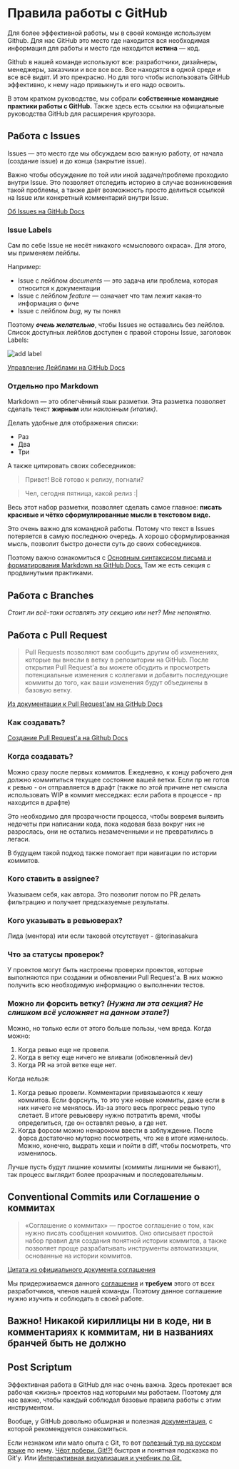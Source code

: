 # Правила работы с GitHub

Для более эффективной работы, мы в своей команде используем Github. Для нас GitHub это место где находится вся необходимая информация для работы и место где находится **истина** — код.

Github в нашей команде используют все: разработчики, дизайнеры, менеджеры, заказчики и все все все. Все находятся в одной среде и все всё видят. И это прекрасно. Но для того чтобы использовать GitHub эффективно, к нему надо привыкнуть и его надо освоить.

В этом кратком руководстве, мы собрали **собственные командные практики работы с GitHub.** Также здесь есть ссылки на официальные руководства GitHub для расширения кругозора.

## Работа с Issues

Issues — это место где мы обсуждаем всю важную работу, от начала (создание issue) и до конца (закрытие issue).

Важно чтобы обсуждение по той или иной задаче/проблеме проходило внутри Issue. Это позволяет отследить историю в случае возникновения такой проблемы, а также даёт возможность просто делиться ссылкой на Issue или конкретный комментарий внутри Issue.

[Об Issues на GitHub Docs](https://docs.github.com/en/issues/tracking-your-work-with-issues/about-issues)

### Issue Labels

Сам по себе Issue не несёт никакого «смыслового окраса». Для этого, мы применяем лейблы.

Например:

- Issue с лейблом _documents_ — это задача или проблема, которая относится к документации
- Issue с лейблом _feature_ — означает что там лежит какая-то информация о фиче
- Issue с лейблом _bug_, ну ты понял

Поэтому **_очень желательно_**, чтобы Issues не оставались без лейблов. Список доступных лейблов доступен с правой стороны Issue, заголовок Labels:

![add label](https://docs.github.com/assets/cb-29833/images/help/issues/labels-drop-down.png)

[Управление Лейблами на GitHub Docs](https://docs.github.com/en/issues/using-labels-and-milestones-to-track-work/managing-labels)

### Отдельно про Markdown

Markdown — это облегчённый язык разметки. Эта разметка позволяет сделать текст **жирным** или _наклонным (италик)_.

Делать удобные для отображения списки:

- Раз
- Два
- Три

А также цитировать своих собеседников:

> Привет! Всё готово к релизу, погнали?

> Чел, сегодня пятница, какой релиз :|

Весь этот набор разметки, позволяет сделать самое главное: **писать красивые и чётко сформулированные мысли в текстовом виде.**

Это очень важно для командной работы. Потому что текст в Issues потеряется в самую последнюю очередь. А хорошо сформулированная мысль, позволит быстро донести суть до своих собеседников.

Поэтому важно ознакомиться с [Основным синтаксисом письма и форматирования Markdown на GitHub Docs.](https://docs.github.com/en/get-started/writing-on-github/getting-started-with-writing-and-formatting-on-github/basic-writing-and-formatting-syntax) Там же есть секция с продвинутыми практиками.

## Работа с Branches

_Стоит ли всё-таки оставлять эту секцию или нет? Мне непонятно._

## Работа с Pull Request

> Pull Requests позволяют вам сообщить другим об изменениях, которые вы внесли в ветку в репозитории на GitHub. После открытия Pull Request'а вы можете обсудить и просмотреть потенциальные изменения с коллегами и добавить последующие коммиты до того, как ваши изменения будут объединены в базовую ветку.

[Из документации к Pull Request'ам на GitHub Docs](https://docs.github.com/en/pull-requests/collaborating-with-pull-requests/proposing-changes-to-your-work-with-pull-requests/about-pull-requests)

### Как создавать?

[Создание Pull Request'а на Github Docs](https://help.github.com/en/github/collaborating-with-issues-and-pull-requests/creating-a-pull-request)

### Когда создавать?

Можно сразу после первых коммитов. Ежедневно, к концу рабочего дня должно коммититься текущее состояние вашей ветки. Если пр не готов к ревью - он отправляется в драфт (также по этой причине нет смысла использовать WIP в коммит месседжах: если работа в процессе - пр находится в драфте)

Это необходимо для прозрачности процесса, чтобы вовремя выявить недочеты при написании кода, пока кодовая база вокруг них не разрослась, они не остались незамеченными и не превратились в легаси.

В будущем такой подход также помогает при навигации по истории коммитов.

### Кого ставить в assignee?

Указываем себя, как автора. Это позволит потом по PR делать фильтрацию и получает предсказуемые результаты.

### Кого указывать в ревьюверах?

Лида (ментора) или если таковой отсутствует - @torinasakura

### Что за статусы проверок?

У проектов могут быть настроены проверки проектов, которые выполняются при создании и обновлении Pull Request'а. В них можно получить всю необходимую информацию о выполнении тестов.

### Можно ли форсить ветку? _(Нужна ли эта секция? Не слишком всё усложняет на данном этапе?)_

Можно, но только если от этого больше пользы, чем вреда. Когда можно:

1. Когда ревью еще не провели.
2. Когда в ветку еще ничего не вливали (обновленный dev)
3. Когда PR на этой ветке еще нет.

Когда нельзя:

1. Когда ревью провели. Комментарии привязываются к хешу коммитов. Если форснуть, то это уже новые коммиты, даже если в них ничего не менялось. Из-за этого весь прогресс ревью тупо слетает. В итоге ревьюверу нужно потратить время, чтобы определиться, где он оставлял ревью, а где нет.
2. Когда форсом можно ненароком ввести в заблуждение. После форса достаточно муторно посмотреть, что же в итоге изменилось. Можно, конечно, выдрать хеши и пойти в diff, чтобы посмотреть, что изменилось.

Лучше пусть будут лишние коммиты (коммиты лишними не бывают), так процесс выглядит более прозрачным и последовательным.

## Conventional Commits или Соглашение о коммитах

> «Соглашение о коммитах» — простое соглашение о том, как нужно писать сообщения коммитов. Оно описывает простой набор правил для создания понятной истории коммитов, а также позволяет проще разрабатывать инструменты автоматизации, основанные на истории коммитов.

[Цитата из официального документа соглашения](https://www.conventionalcommits.org/ru/v1.0.0/)

Мы придерживаемся данного [соглашения](https://www.conventionalcommits.org/ru/v1.0.0/) и **требуем** этого от всех разработчиков, членов нашей команды. Поэтому данное соглашение нужно изучить и соблюдать в своей работе.

## Важно! Никакой кириллицы ни в коде, ни в комментариях к коммитам, ни в названиях бранчей быть не должно

## Post Scriptum

Эффективная работа в GitHub для нас очень важна. Здесь протекает вся рабочая «жизнь» проектов над которыми мы работаем. Поэтому для нас важно, чтобы каждый соблюдал базовые правила работы с этим инструментом.

Вообще, у GitHub довольно обширная и полезная [документация](https://docs.github.com/en), с которой рекомендуется ознакомиться.

Если незнаком или мало опыта с Git, то вот [полезный тур на русском языке](https://githowto.com/ru) по нему. [Чёрт побери, Git!?!](https://dangitgit.com/ru) быстрая и понятная подсказка по Git'у. Или [Интерактивная визуализация и учебник по Git.](https://github.com/pcottle/learnGitBranching)
